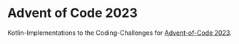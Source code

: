 # Advent of Code 2023

Kotlin-Implementations to the Coding-Challenges for [Advent-of-Code 2023](https://adventofcode.com/2023).